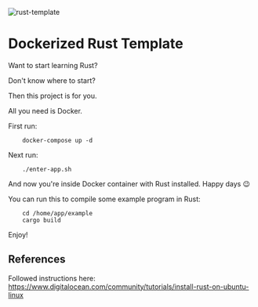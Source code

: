 ![rust-template](https://github.com/sadhbh-c0d3/rust-template/assets/80485211/9bf8b89d-c413-4628-936f-3912feb41d8a)

# Dockerized Rust Template

Want to start learning Rust? 

Don't know where to start?

Then this project is for you.

All you need is Docker.


First run:

```
    docker-compose up -d
```

Next run:

```
    ./enter-app.sh
```

And now you're inside Docker container with Rust installed. Happy days 😉

You can run this to compile some example program in Rust:

```
    cd /home/app/example
    cargo build
```

Enjoy!

## References
Followed instructions here: https://www.digitalocean.com/community/tutorials/install-rust-on-ubuntu-linux


